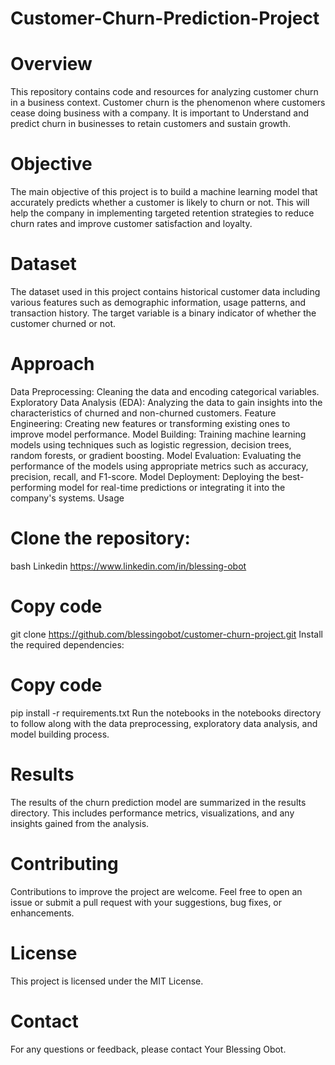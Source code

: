 # Customer-Churn-Prediction-Project
# Overview
This repository contains code and resources for analyzing customer churn in a business context. Customer churn is the phenomenon where customers cease doing business with a company. It is important to Understand and predict churn in businesses to retain customers and sustain growth.

# Objective
The main objective of this project is to build a machine learning model that accurately predicts whether a customer is likely to churn or not. This will help the company in implementing targeted retention strategies to reduce churn rates and improve customer satisfaction and loyalty.

# Dataset
The dataset used in this project contains historical customer data including various features such as demographic information, usage patterns, and transaction history. The target variable is a binary indicator of whether the customer churned or not.

# Approach
Data Preprocessing: Cleaning the data and encoding categorical variables.
Exploratory Data Analysis (EDA): Analyzing the data to gain insights into the characteristics of churned and non-churned customers.
Feature Engineering: Creating new features or transforming existing ones to improve model performance.
Model Building: Training machine learning models using techniques such as logistic regression, decision trees, random forests, or gradient boosting.
Model Evaluation: Evaluating the performance of the models using appropriate metrics such as accuracy, precision, recall, and F1-score.
Model Deployment: Deploying the best-performing model for real-time predictions or integrating it into the company's systems.
Usage

# Clone the repository:
bash Linkedin https://www.linkedin.com/in/blessing-obot

# Copy code
git clone https://github.com/blessingobot/customer-churn-project.git
Install the required dependencies:

# Copy code
pip install -r requirements.txt
Run the notebooks in the notebooks directory to follow along with the data preprocessing, exploratory data analysis, and model building process.

# Results
The results of the churn prediction model are summarized in the results directory. This includes performance metrics, visualizations, and any insights gained from the analysis.

# Contributing
Contributions to improve the project are welcome. Feel free to open an issue or submit a pull request with your suggestions, bug fixes, or enhancements.

# License
This project is licensed under the MIT License.

# Contact
For any questions or feedback, please contact Your Blessing Obot.
